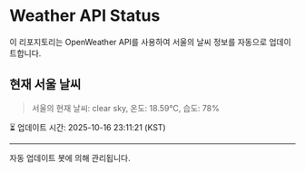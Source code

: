 
# Weather API Status

이 리포지토리는 OpenWeather API를 사용하여 서울의 날씨 정보를 자동으로 업데이트합니다.

## 현재 서울 날씨
> 서울의 현재 날씨: clear sky, 온도: 18.59°C, 습도: 78%

⏳ 업데이트 시간: 2025-10-16 23:11:21 (KST)

---
자동 업데이트 봇에 의해 관리됩니다.
